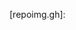 [src.gh]: https://github.com/CalebEverett/arloader.git
[repoimg.gh.ol]: https://repository-images.githubusercontent.com/423087035/a23aead2-8b40-4878-b6d8-68237aa40f93
[repoimg.gh]: 
